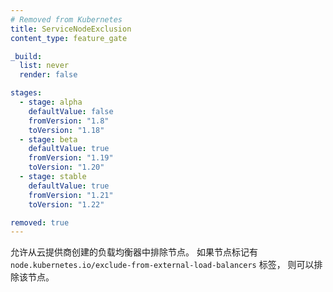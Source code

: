 ```yaml
---
# Removed from Kubernetes
title: ServiceNodeExclusion
content_type: feature_gate

_build:
  list: never
  render: false

stages:
  - stage: alpha 
    defaultValue: false
    fromVersion: "1.8"
    toVersion: "1.18"
  - stage: beta 
    defaultValue: true
    fromVersion: "1.19"
    toVersion: "1.20"    
  - stage: stable
    defaultValue: true
    fromVersion: "1.21"
    toVersion: "1.22"    

removed: true
---
```

<!--
Enable the exclusion of nodes from load balancers created by a cloud provider.
A node is eligible for exclusion if labelled with "`node.kubernetes.io/exclude-from-external-load-balancers`".
-->
允许从云提供商创建的负载均衡器中排除节点。
如果节点标记有 `node.kubernetes.io/exclude-from-external-load-balancers` 标签，
则可以排除该节点。
